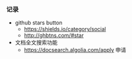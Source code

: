### 记录

- github stars button
  - https://shields.io/category/social
  - http://ghbtns.com/#star
- 文档全文搜索功能
  - https://docsearch.algolia.com/apply 申请
